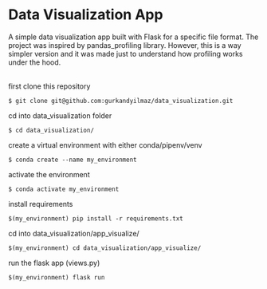 # Data Visualization App

A simple data visualization app built with Flask for a specific file format. 
The project was inspired by pandas_profiling library. 
However, this is a way simpler version and it was made just to understand how profiling works under the hood. <br /><br />

first clone this repository
```
$ git clone git@github.com:gurkandyilmaz/data_visualization.git
```
cd into data_visualization folder
```
$ cd data_visualization/
```
create a virtual environment with either conda/pipenv/venv
```
$ conda create --name my_environment
```
activate the environment
```
$ conda activate my_environment
```
install requirements
```
$(my_environment) pip install -r requirements.txt 
```
cd into data_visualization/app_visualize/
```
$(my_environment) cd data_visualization/app_visualize/
```

run the flask app (views.py)
```
$(my_environment) flask run
```
